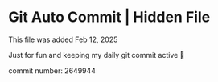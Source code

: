 # Git Auto Commit | Hidden File

This file was added Feb 12, 2025

Just for fun and keeping my daily git commit active 🤪

commit number: 2649944
